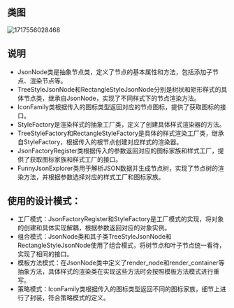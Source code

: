 ## 类图

![1717556028468](C:\Users\86136\AppData\Roaming\Typora\typora-user-images\1717556028468.png)

## 说明

- JsonNode类是抽象节点类，定义了节点的基本属性和方法，包括添加子节点、渲染节点等。
- TreeStyleJsonNode和RectangleStyleJsonNode分别是树状和矩形样式的具体节点类，继承自JsonNode，实现了不同样式下的节点渲染方法。
- IconFamily类根据传入的图标类型返回对应的节点图标，提供了获取图标的接口。
- StyleFactory是渲染样式的抽象工厂类，定义了创建具体样式渲染器的方法。
- TreeStyleFactory和RectangleStyleFactory是具体的样式渲染工厂类，继承自StyleFactory，根据传入的根节点创建对应样式的渲染器。
- JsonFactoryRegister类根据传入的参数返回对应的图标家族和样式工厂，提供了获取图标家族和样式工厂的接口。
- FunnyJsonExplorer类用于解析JSON数据并生成节点树，实现了节点树的渲染方法，并根据参数选择对应的样式工厂和图标家族。

## 使用的设计模式：

- 工厂模式：JsonFactoryRegister和StyleFactory是工厂模式的实现，将对象的创建和具体实现解耦，根据参数返回对应的对象实例。
- 组合模式：JsonNode类和其子类TreeStyleJsonNode和RectangleStyleJsonNode使用了组合模式，将树节点和叶子节点统一看待，实现了相同的接口。
- 模板方法模式：在JsonNode类中定义了render_node和render_container等抽象方法，具体样式的渲染类在实现这些方法时会按照模板方法模式进行重写。
- 策略模式：IconFamily类根据传入的图标类型返回不同的图标家族，细节上进行了封装，符合策略模式的定义。

